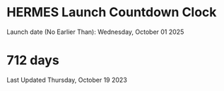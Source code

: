 # HERMES Launch Countdown Clock

Launch date (No Earlier Than): Wednesday, October 01 2025
# 712 days

Last Updated Thursday, October 19 2023